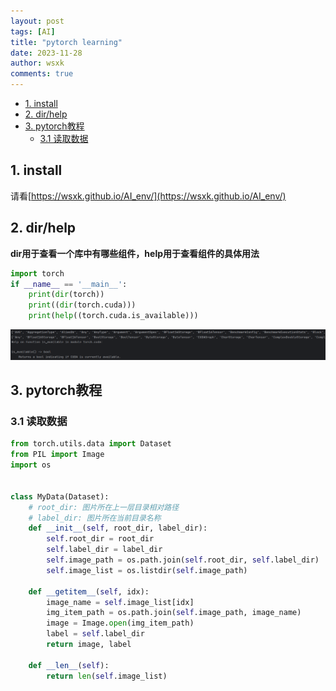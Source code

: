 ```yaml
---
layout: post
tags: [AI]
title: "pytorch learning"
date: 2023-11-28    
author: wsxk
comments: true
---
```


- [1. install](#1-install)
- [2. dir/help](#2-dirhelp)
- [3. pytorch教程](#3-pytorch教程)
  - [3.1 读取数据](#31-读取数据)


## 1. install<br>
请看[https://wsxk.github.io/AI_env/](https://wsxk.github.io/AI_env/)<br>

## 2. dir/help<br>
**dir用于查看一个库中有哪些组件，help用于查看组件的具体用法**<br>
```python
import torch
if __name__ == '__main__':
    print(dir(torch))
    print((dir(torch.cuda)))
    print(help((torch.cuda.is_available)))
```
![](https://raw.githubusercontent.com/wsxk/wsxk_pictures/main/2023-7-6/20231128224945.png)

## 3. pytorch教程<br>
### 3.1 读取数据<br>
```python
from torch.utils.data import Dataset
from PIL import Image
import os


class MyData(Dataset):
    # root_dir: 图片所在上一层目录相对路径
    # label_dir: 图片所在当前目录名称
    def __init__(self, root_dir, label_dir):
        self.root_dir = root_dir
        self.label_dir = label_dir
        self.image_path = os.path.join(self.root_dir, self.label_dir)
        self.image_list = os.listdir(self.image_path)

    def __getitem__(self, idx):
        image_name = self.image_list[idx]
        img_item_path = os.path.join(self.image_path, image_name)
        image = Image.open(img_item_path)
        label = self.label_dir
        return image, label

    def __len__(self):
        return len(self.image_list)
```